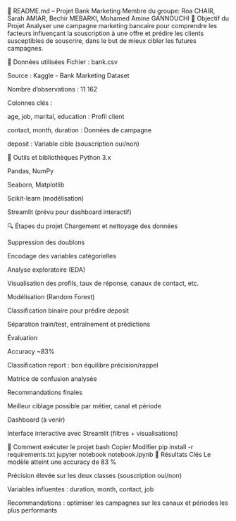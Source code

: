 📄 README.md – Projet Bank Marketing
Membre du groupe: Roa CHAIR, Sarah AMIAR, Bechir MEBARKI, Mohamed Amine GANNOUCHI
🎯 Objectif du Projet
Analyser une campagne marketing bancaire pour comprendre les facteurs influençant la souscription à une offre et prédire les clients susceptibles de souscrire, dans le but de mieux cibler les futures campagnes.

📁 Données utilisées
Fichier : bank.csv

Source : Kaggle - Bank Marketing Dataset

Nombre d’observations : 11 162

Colonnes clés :

age, job, marital, education : Profil client

contact, month, duration : Données de campagne

deposit : Variable cible (souscription oui/non)

🧰 Outils et bibliothèques
Python 3.x

Pandas, NumPy

Seaborn, Matplotlib

Scikit-learn (modélisation)

Streamlit (prévu pour dashboard interactif)

🔍 Étapes du projet
Chargement et nettoyage des données

Suppression des doublons

Encodage des variables catégorielles

Analyse exploratoire (EDA)

Visualisation des profils, taux de réponse, canaux de contact, etc.

Modélisation (Random Forest)

Classification binaire pour prédire deposit

Séparation train/test, entraînement et prédictions

Évaluation

Accuracy ~83%

Classification report : bon équilibre précision/rappel

Matrice de confusion analysée

Recommandations finales

Meilleur ciblage possible par métier, canal et période

Dashboard (à venir)

Interface interactive avec Streamlit (filtres + visualisations)

🚀 Comment exécuter le projet
bash
Copier
Modifier
pip install -r requirements.txt
jupyter notebook notebook.ipynb
📌 Résultats Clés
Le modèle atteint une accuracy de 83 %

Précision élevée sur les deux classes (souscription oui/non)

Variables influentes : duration, month, contact, job

Recommandations : optimiser les campagnes sur les canaux et périodes les plus performants